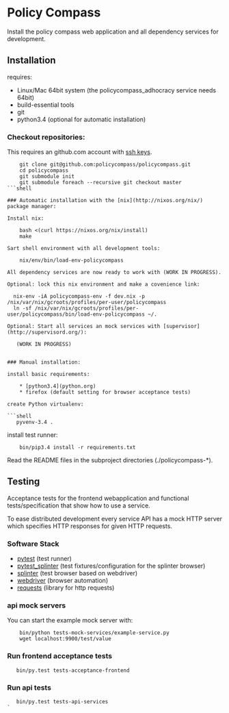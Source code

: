 # Policy Compass

Install the policy compass web application and all dependency services for development.

## Installation

requires:

  * Linux/Mac 64bit system (the policycompass_adhocracy service needs 64bit)
  * build-essential tools 
  * git
  * python3.4 (optional for automatic installation)

### Checkout repositories:

This requires an github.com account with [ssh keys](https://help.github.com/articles/generating-ssh-keys).

```shell
    git clone git@github.com:policycompass/policycompass.git
    cd policycompass
    git submodule init
    git submodule foreach --recursive git checkout master
```shell

### Automatic installation with the [nix](http://nixos.org/nix/) package manager:

Install nix:

    bash <(curl https://nixos.org/nix/install)
    make

Sart shell environment with all development tools:

    nix/env/bin/load-env-policycompass

All dependency services are now ready to work with (WORK IN PROGRESS).

Optional: lock this nix environment and make a covenience link:

  nix-env -iA policycompass-env -f dev.nix -p /nix/var/nix/gcroots/profiles/per-user/policycompass
  ln -sf /nix/var/nix/gcroots/profiles/per-user/policycompass/bin/load-env-policycompass ~/.

Optional: Start all services an mock services with [supervisor](http://supervisord.org/):

   (WORK IN PROGRESS)
   

### Manual installation:

install basic requirements:

    * [python3.4](python.org)
    * firefox (default setting for browser acceptance tests)

create Python virtualenv:

```shell
   pyvenv-3.4 .
```

install test runner:

```shell
	bin/pip3.4 install -r requirements.txt
```

Read the README files in the subproject directories (./policycompass-*).


## Testing

Acceptance tests for the frontend webapplication and
functional tests/specification that show how to use a service.

To ease distributed development every service API has a mock HTTP
server which specifies HTTP responses for given HTTP requests.

### Software Stack

* [pytest](http://pytest.org) (test runner)
* [pytest_splinter](https://pypi.python.org/pypi/pytest-splinter) (test fixtures/configuration for the splinter browser)
* [splinter](http://splinter.cobrateam.info/docs) (test browser based on webdriver)
* [webdriver](http://docs.seleniumhq.org) (browser automation)
* [requests](http://docs.python-requests.org) (library for http requests)

### api mock servers

You can start the example mock server with:

```shell
    bin/python tests-mock-services/example-service.py
    wget localhost:9900/test/value
```

### Run frontend acceptance tests

```shell
   bin/py.test tests-acceptance-frontend
```

### Run api tests

```shell
   bin/py.test tests-api-services
`
